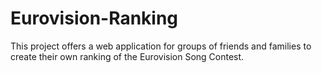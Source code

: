 # Eurovision-Ranking
This project offers a web application for groups of friends and families to create their own ranking of the Eurovision Song Contest.
